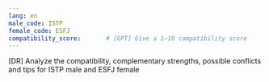```yaml
---
lang: en
male_code: ISTP
female_code: ESFJ
compatibility_score:       # [GPT] Give a 1–10 compatibility score
---
```


[DR] Analyze the compatibility, complementary strengths, possible conflicts and tips for ISTP male and ESFJ female

